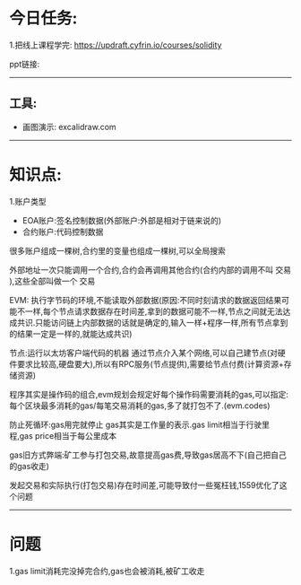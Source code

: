 # 今日任务:
1.把线上课程学完: https://updraft.cyfrin.io/courses/solidity  

ppt链接:

---
## 工具:
- 画图演示: excalidraw.com

---
# 知识点:
1.账户类型
 - EOA账户:签名控制数据(外部账户:外部是相对于链来说的)
 - 合约账户:代码控制数据


很多账户组成一棵树,合约里的变量也组成一棵树,可以全局搜索

外部地址一次只能调用一个合约,合约会再调用其他合约(合约内部的调用不叫 交易 ),这些全部叫做一个 交易

EVM: 执行字节码的环境,不能读取外部数据(原因:不同时刻请求的数据返回结果可能不一样,每个节点请求数据存在时间差,拿到的数据可能不一样,节点之间就无法达成共识.只能访问链上内部数据的话就是确定的,输入一样+程序一样,所有节点拿到的结果一定是一样的,就能达成共识)

节点:运行以太坊客户端代码的机器
通过节点介入某个网络,可以自己建节点(对硬件要求比较高,硬盘要大),所以有RPC服务(节点提供),需要给节点付费(计算资源+存储资源)

程序其实是操作码的组合,evm规划会规定好每个操作码需要消耗的gas,可以指定:每个区块最多消耗的gas/每笔交易消耗的gas,多了就打包不了.(evm.codes)

防止死循环:gas用完就停止
gas其实是工作量的表示.gas limit相当于行驶里程,gas price相当于每公里成本

gas旧方式弊端:矿工参与打包交易,故意提高gas费,导致gas居高不下(自己把自己的gas收走)

发起交易和实际执行(打包交易)存在时间差,可能导致付一些冤枉钱,1559优化了这个问题

---
# 问题
1.gas limit消耗完没掉完合约,gas也会被消耗,被矿工收走

